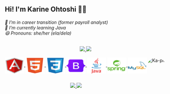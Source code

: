 ## Hi! I'm Karine Ohtoshi 💙👋
<div>
   <h6>
    🔭 I'm in career transition (former payroll analyst)<br/>
    🌱 I’m currently learning Java<br/>
    😄 Pronouns: she/her (ela/dela)
    </h6>
</div>

##

<div align="center"> <! -- GitHub status -->
   <a href="https://github.com/ohtoshi">
   <img height="140em" src="https://github-readme-stats.vercel.app/api?username=ohtoshi&show_icons=true&theme=tokyonight&include_all_commits=true&count_private=true"/>
   <img height="140em" src="https://github-readme-stats.vercel.app/api/top-langs/?username=ohtoshi&layout=compact&langs_count=7&theme=tokyonight"/>
</div>
  
<div style="display: inline_block"><br> <! -- technonogies icons -->
    <img align="center" alt="JS" height="50" width="60" src="https://github.com/devicons/devicon/blob/master/icons/angularjs/angularjs-original.svg"/>
    <img align="center" alt="HTML5" height="50" width="60" src="https://github.com/devicons/devicon/blob/master/icons/html5/html5-original.svg"/>
    <img align="center" alt="CSS3" height="50" width="60" src="https://github.com/devicons/devicon/blob/master/icons/css3/css3-original.svg"/>
    <img align="center" alt="Bootstrap" height="50" width="60" src="https://github.com/devicons/devicon/blob/master/icons/bootstrap/bootstrap-original.svg"/>
    <img align="center" alt="Java" height="50" width="60" src="https://github.com/devicons/devicon/blob/master/icons/java/java-original-wordmark.svg"/>
    <img align="center" alt="Spring" height="50" width="60" src="https://github.com/devicons/devicon/blob/master/icons/spring/spring-original-wordmark.svg"/>
    <img align="center" alt="MySQL" height="50" width="60" src="https://github.com/devicons/devicon/blob/master/icons/mysql/mysql-original-wordmark.svg"/>
    <img align="right" alt="Ka-pic" height="150" style="border-radius:50px;" src="https://cdn.discordapp.com/attachments/959169104101666867/959169377419292752/download20220304160247_.png">
</div>
  
##
 
<div align="center"> <! -- contact icons -->
   <a href="https://www.linkedin.com/in/karine-ohtoshi-5b082440/" target="_blank"><img src="https://img.shields.io/badge/LinkedIn-0077B5?style=for-the-badge&logo=linkedin&logoColor=white" target="_blank">
   <a href="mailto:kah.ohtoshi@gmail.com" target="_blank"><img src="https://img.shields.io/badge/Gmail-D14836?style=for-the-badge&logo=gmail&logoColor=white" target="_blank">
</div>
